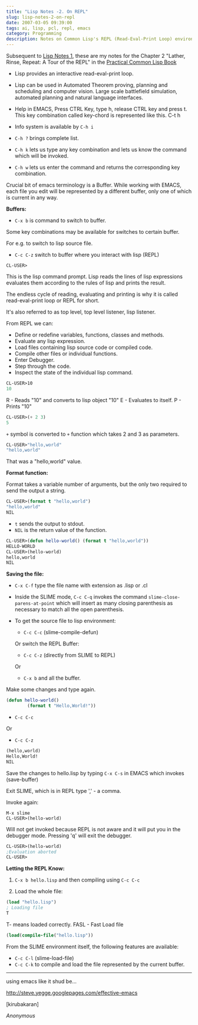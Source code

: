 ```yaml
---
title: "Lisp Notes -2. On REPL"
slug: lisp-notes-2-on-repl
date: 2007-03-05 09:39:00
tags: ai, lisp, pcl, repl, emacs
category: Programming
description: Notes on Common Lisp's REPL (Read-Eval-Print Loop) environment and using it with Emacs, from the book "Practical Common Lisp."
---
```


Subsequent to [Lisp Notes 1](http://phoe6.livejournal.com/46112.html), these are my notes for the Chapter 2 "Lather, Rinse, Repeat: A Tour of the REPL" in the [Practical Common Lisp Book](http://www.gigamonkeys.com/book/index.html)

* Lisp provides an interactive read-eval-print loop.

* Lisp can be used in Automated Theorem proving, planning and scheduling and computer vision. Large scale battlefield simulation, automated planning and natural language interfaces.

* Help in EMACS, Press CTRL Key, type h, release CTRL key and press t. This key combination called key-chord is represented like this. C-t h

* Info system is available by `C-h i`

* `C-h ?` brings complete list.

* `C-h k` lets us type any key combination and lets us know the command which will be invoked.

* `C-h w` lets us enter the command and returns the corresponding key combination.

<!--more-->

Crucial bit of emacs terminology is a Buffer. While working with EMACS, each file you edit will be represented by a different buffer, only one of which is current in any way.

**Buffers:**

* `C-x b` is command to switch to buffer.

Some key combinations may be available for switches to certain buffer.

For e.g. to switch to lisp source file.

* `C-c C-z` switch to buffer where you interact with lisp (REPL)

```
CL-USER>
```

This is the lisp command prompt. Lisp reads the lines of lisp expressions evaluates them according to the rules of lisp and prints the result.

The endless cycle of reading, evaluating and printing is why it is called read-eval-print loop or REPL for short.

It's also referred to as top level, top level listener, lisp listener.

From REPL we can:
- Define or redefine variables, functions, classes and methods.
- Evaluate any lisp expression.
- Load files containing lisp source code or compiled code.
- Compile other files or individual functions.
- Enter Debugger.
- Step through the code.
- Inspect the state of the individual lisp command.

```lisp
CL-USER>10
10
```

R - Reads "10" and converts to lisp object "10"
E - Evaluates to itself.
P - Prints "10"

```lisp
CL-USER>(+ 2 3)
5
```

`+` symbol is converted to `+` function which takes 2 and 3 as parameters.

```lisp
CL-USER>"hello,world"
"hello,world"
```

That was a "hello,world" value.

**Format function:**

Format takes a variable number of arguments, but the only two required to send the output a string.

```lisp
CL-USER>(format t "hello,world")
"hello,world"
NIL
```

* `t` sends the output to stdout.
* `NIL` is the return value of the function.

```lisp
CL-USER>(defun hello-world() (format t "hello,world"))
HELLO-WORLD
CL-USER>(hello-world)
hello,world
NIL
```

**Saving the file:**

* `C-x C-f` type the file name with extension as .lisp or .cl

* Inside the SLIME mode, `C-c C-q` invokes the command `slime-close-parens-at-point` which will insert as many closing parenthesis as necessary to match all the open parenthesis.

* To get the source file to lisp environment:
     * `C-c C-c` (slime-compile-defun)

     Or switch the REPL Buffer:
     * `C-c C-z` (directly from SLIME to REPL)

     Or
     * `C-x b` and all the buffer.

Make some changes and type again.

```lisp
(defun hello-world()
        (format t "Hello,World!"))
```

* `C-c C-c`

Or

* `C-c C-z`

```lisp
(hello,world)
Hello,World!
NIL
```

Save the changes to hello.lisp by typing `C-x C-s` in EMACS which invokes (save-buffer)

Exit SLIME, which is in REPL type ',' - a comma.

Invoke again:

```
M-x slime
CL-USER>(hello-world)
```

Will not get invoked because REPL is not aware and it will put you in the debugger mode. Pressing 'q' will exit the debugger.

```lisp
CL-USER>(hello-world)
;Evaluation aborted
CL-USER>
```

**Letting the REPL Know:**

1) `C-x b hello.lisp` and then compiling using `C-c C-c`

2) Load the whole file:

```lisp
(load "hello.lisp")
; Loading file
T
```

T- means loaded correctly.
FASL - Fast Load file

```lisp
(load(compile-file("hello.lisp"))
```

From the SLIME environment itself, the following features are available:

* `C-c C-l` (slime-load-file)
* `C-c C-k` to compile and load the file represented by the current buffer.


----


using emacs like it shud be...



http://steve.yegge.googlepages.com/effective-emacs



[kirubakaran]

_Anonymous_